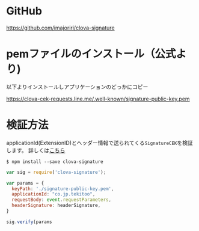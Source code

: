 # GitHub

https://github.com/imajoriri/clova-signature

# pemファイルのインストール（公式より)

以下よりインストールしアプリケーションのどっかにコピー

https://clova-cek-requests.line.me/.well-known/signature-public-key.pem

# 検証方法

applicationId(ExtensionID)とヘッダー情報で送られてくる`SignatureCEK`を検証します。
詳しくは[こちら](https://clova-developers.line.me/guide/#/CEK/References/CEK_API.md#RequestMessageValidation)

```
$ npm install --save clova-signature
```

```js
var sig = require('clova-signature');

var params = {
  keyPath: './signature-public-key.pem',
  applicationId: "co.jp.tekitoo",
  requestBody: event.requestParameters,
  headerSignature: headerSignature,
}

sig.verify(params
```
